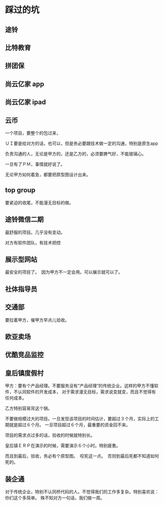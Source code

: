 # 踩过的坑


## 途铃
## 比特教育
## 拼团保
## 尚云亿家 app
## 尚云亿家 ipad
## 云币


一个项目，要整个的包过来，

ＵＩ要是给对方的话，也可以，但是务必要跟技术做一定的沟通，特别是原生app

负责沟通的人，无论是甲方的，还是乙方的，必须要脾气好，不能玻璃心。

一旦有了ＰＭ，事情就好说了。

无论甲方如何着急，都要把原型图设计出来。

## top group

要紧迫的收尾，不能漫无目标的做。

## 途铃微信二期

最舒服的项目。几乎没有变动。

对方有软件团队，有技术把控

## 展示型网站

最安全的项目了。　因为甲方不一定会用。可以展示就可以了。

## 社体指导员
## 交通部

要拉着甲方，催甲方早点儿验收。

## 欧亚卖场
## 优酷竞品监控
## 皇后镇度假村

甲方：要有个产品经理。不要服务没有“产品经理”的传统企业。这样的甲方不懂软件，不认同软件的开发成本，
对于需求漫无目标，需求说变就变，而且不觉得有任何成本。　

乙方特别容易背这个锅。

不要做规模过大的项目。一旦发现该项目的时间估计，要超过３个月，实际上的工期就是超过６个月。
一旦项目超过６个月，最重要的资金回不来。

项目的需求点过多的话，验收的时候就特别长。

皇后镇ＥＲＰ在演示的时候，需要演示６个小时。特别疲惫。　

而且到最后，验收，务必有个原型图。　咬死这一点。　否则到最后死都不知道如何死的。
## 装企通

对于传统企业，特别不认同桥代码的人。不觉得我们的工作多复杂。特别喜欢说：你们这个多简单。
殊不知对方一句话，我们做一周。

